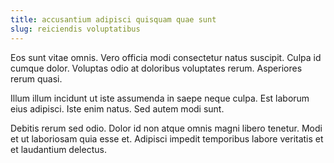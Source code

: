 ```yaml
---
title: accusantium adipisci quisquam quae sunt
slug: reiciendis voluptatibus
---
```


Eos sunt vitae omnis. Vero officia modi consectetur natus suscipit. Culpa id cumque dolor. Voluptas odio at doloribus voluptates rerum. Asperiores rerum quasi.

Illum illum incidunt ut iste assumenda in saepe neque culpa. Est laborum eius adipisci. Iste enim natus. Sed autem modi sunt.

Debitis rerum sed odio. Dolor id non atque omnis magni libero tenetur. Modi et ut laboriosam quia esse et. Adipisci impedit temporibus labore veritatis et et laudantium delectus.
